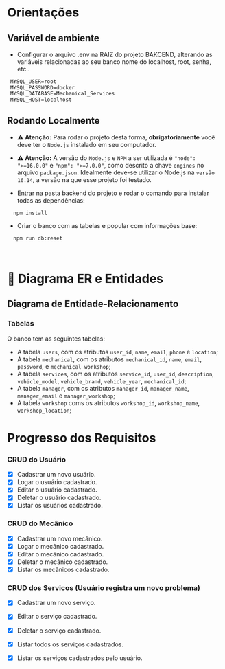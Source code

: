 # Orientações

  ## <strong>Variável de ambiente</strong>

   - Configurar o arquivo .env na RAIZ do projeto BAKCEND, alterando as variáveis relacionadas ao seu banco nome do localhost, root, senha, etc..
   
   ```
    MYSQL_USER=root
    MYSQL_PASSWORD=docker
    MYSQL_DATABASE=Mechanical_Services
    MYSQL_HOST=localhost
   ```
  ## <strong>Rodando Localmente</strong>

  - **:warning: Atenção:** Para rodar o projeto desta forma, **obrigatoriamente** você deve ter o `Node.js` instalado em seu computador.
  - **:warning: Atenção:** A versão do `Node.js` e `NPM` a ser utilizada é `"node": ">=16.0.0"` e `"npm": ">=7.0.0"`, como descrito a chave `engines` no arquivo `package.json`. Idealmente deve-se utilizar o Node.js na `versão 16.14`, a versão na que esse projeto foi testado.

  - Entrar na pasta backend do projeto e rodar o comando para instalar todas as dependências:
  ```
    npm install
  ```
  - Criar o banco com as tabelas e popular com informações base:

  ```
    npm run db:reset
  ```

  <br/>

# 🎲 Diagrama ER e Entidades

  ## Diagrama de Entidade-Relacionamento

  ### Tabelas

  O banco tem as seguintes tabelas: 
  - A tabela `users`, com os atributos `user_id`, `name`, `email`, `phone` e `location`;
  - A tabela `mechanical`, com os atributos `mechanical_id`, `name`, `email`, `password`, e `mechanical_workshop`;
  - A tabela `services`, com os atributos `service_id`, `user_id`, `description`, `vehicle_model`,  `vehicle_brand`, `vehicle_year`, `mechanical_id`;
  - A tabela `manager`, com os atributos `manager_id`, `manager_name`, `manager_email` e `manager_workshop`;
  - A tabela `workshop` coms os atributos `workshop_id`, `workshop_name`, `workshop_location`;

# Progresso dos Requisitos

### <strong>CRUD do Usuário</strong>

- [x] Cadastrar um novo usuário.
- [x] Logar o usuário cadastrado.
- [x] Editar o usuário cadastrado.
- [x] Deletar o usuário cadastrado.
- [x] Listar os usuários cadastrado.

### <strong>CRUD do Mecânico</strong>

- [x] Cadastrar um novo mecânico.
- [x] Logar o mecânico cadastrado.
- [x] Editar o mecânico cadastrado.
- [x] Deletar o mecânico cadastrado.
- [x] Listar os mecânicos cadastrado.

### <strong>CRUD dos Servicos (Usuário registra um novo problema)</strong>

- [x] Cadastrar um novo serviço.
- [x] Editar o serviço cadastrado.
- [x] Deletar o serviço cadastrado.
- [x] Listar todos os serviços cadastrados.
- [x] Listar os serviços cadastrados pelo usuário.

